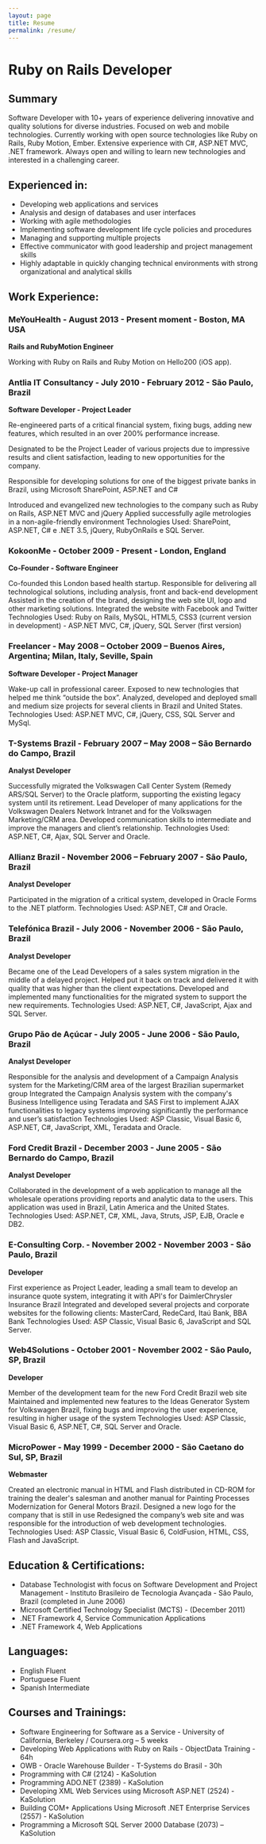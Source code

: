 ```yaml
---
layout: page
title: Resume
permalink: /resume/
---
```


# Ruby on Rails Developer

## Summary
Software Developer with 10+ years of experience delivering innovative and quality solutions for diverse industries. Focused on web and mobile technologies. Currently working with open source technologies like Ruby on Rails, Ruby Motion, Ember. Extensive experience with C#, ASP.NET MVC, .NET framework. Always open and willing to learn new technologies and interested in a challenging career.

## Experienced in:
 - Developing web applications and services
 - Analysis and design of databases and user interfaces
 - Working with agile methodologies
 - Implementing software development life cycle policies and procedures
 - Managing and supporting multiple projects
 - Effective communicator with good leadership and project management skills
 - Highly adaptable in quickly changing technical environments with strong organizational and analytical skills


## Work Experience:

### MeYouHealth - August 2013 - Present moment - Boston, MA USA

__Rails and RubyMotion Engineer__

Working with Ruby on Rails and Ruby Motion on Hello200 (iOS app).


### Antlia IT Consultancy - July 2010 - February 2012 - São Paulo, Brazil

__Software Developer - Project Leader__

Re-engineered parts of a critical financial system, fixing bugs, adding new features, which resulted in an over 200% performance increase.

Designated to be the Project Leader of various projects due to impressive results and client satisfaction, leading to new opportunities for the company.

Responsible for developing solutions for one of the biggest private banks in Brazil, using Microsoft SharePoint, ASP.NET and C#

Introduced and evangelized new technologies to the company such as Ruby on Rails, ASP.NET MVC and jQuery
Applied successfully agile metrologies in a non-agile-friendly environment
Technologies Used: SharePoint, ASP.NET, C# e .NET 3.5, jQuery, RubyOnRails e SQL Server.

### KokoonMe - October 2009 - Present - London, England

__Co-Founder - Software Engineer__

Co-founded this London based health startup.
Responsible for delivering all technological solutions, including analysis, front and back-end development
Assisted in the creation of the brand, designing the web site UI, logo and other marketing solutions.
Integrated the website with Facebook and Twitter
Technologies Used: Ruby on Rails, MySQL, HTML5, CSS3 (current version in development) - ASP.NET MVC, C#, jQuery, SQL Server (first version)

### Freelancer - May 2008 – October 2009 – Buenos Aires, Argentina; Milan, Italy, Seville, Spain

__Software Developer - Project Manager__

Wake-up call in professional career. Exposed to new technologies that helped me think “outside the box”.
Analyzed, developed and deployed small and medium size projects for several clients in Brazil and United States.
Technologies Used: ASP.NET MVC, C#, jQuery, CSS, SQL Server and MySql.

### T-Systems Brazil - February 2007 – May 2008 – São Bernardo do Campo, Brazil

__Analyst Developer__

Successfully migrated the Volkswagen Call Center System (Remedy ARS/SQL Server) to the Oracle platform, supporting the existing legacy system until its retirement.
Lead Developer of many applications for the Volkswagen Dealers Network Intranet and for the Volkswagen Marketing/CRM area.
Developed communication skills to intermediate and improve the managers and client’s relationship.
Technologies Used: ASP.NET, C#, Ajax, SQL Server and Oracle.

### Allianz Brazil - November 2006 – February 2007 - São Paulo, Brazil

__Analyst Developer__

Participated in the migration of a critical system, developed in Oracle Forms to the .NET platform.
Technologies Used: ASP.NET, C# and Oracle.

### Telefónica Brazil - July 2006 - November 2006 - São Paulo, Brazil

__Analyst Developer__

Became one of the Lead Developers of a sales system migration in the middle of a delayed project. Helped put it back on track and delivered it with quality that was higher than the client expectations.
Developed and implemented many functionalities for the migrated system to support the new requirements.
Technologies Used: ASP.NET, C#, JavaScript, Ajax and SQL Server.

### Grupo Pão de Açúcar - July 2005 - June 2006 - São Paulo, Brazil

__Analyst Developer__

Responsible for the analysis and development of a Campaign Analysis system for the Marketing/CRM area of the largest Brazilian supermarket group
Integrated the Campaign Analysis system with the company's Business Intelligence using Teradata and SAS
First to implement AJAX functionalities to legacy systems improving significantly the performance and user’s satisfaction
Technologies Used: ASP Classic, Visual Basic 6, ASP.NET, C#, JavaScript, XML, Teradata and Oracle.

### Ford Credit Brazil - December 2003 - June 2005 - São Bernardo do Campo, Brazil

__Analyst Developer__

Collaborated in the development of a web application to manage all the wholesale operations providing reports and analytic data to the users. This application was used in Brazil, Latin America and the United States.
Technologies Used: ASP.NET, C#, XML, Java, Struts, JSP, EJB, Oracle e DB2.

### E-Consulting Corp. - November 2002 - November 2003 - São Paulo, Brazil

__Developer__

First experience as Project Leader, leading a small team to develop an insurance quote system, integrating it with API's for DaimlerChrysler Insurance Brazil
Integrated and developed several projects and corporate websites for the following clients: MasterCard, RedeCard, Itaú Bank, BBA Bank
Technologies Used: ASP Classic, Visual Basic 6, JavaScript and SQL Server.

### Web4Solutions - October 2001 - November 2002 - São Paulo, SP, Brazil

__Developer__

Member of the development team for the new Ford Credit Brazil web site
Maintained and implemented new features to the Ideas Generator System for Volkswagen Brazil, fixing bugs and improving the user experience, resulting in higher usage of the system
Technologies Used: ASP Classic, Visual Basic 6, ASP.NET, C#, SQL Server and Oracle.

### MicroPower - May 1999 - December 2000 - São Caetano do Sul, SP, Brazil

__Webmaster__

Created an electronic manual in HTML and Flash distributed in CD-ROM for training the dealer's salesman and another manual for Painting Processes Modernization for General Motors Brazil.
Designed a new logo for the company that is still in use
Redesigned the company’s web site and was responsible for the introduction of web development technologies.
Technologies Used: ASP Classic, Visual Basic 6, ColdFusion, HTML, CSS, Flash and JavaScript.

## Education & Certifications:
 - Database Technologist with focus on Software Development and Project Management - Instituto Brasileiro de Tecnologia Avançada - São Paulo, Brazil (completed in June 2006)
 - Microsoft Certified Technology Specialist (MCTS) - (December 2011)
  - .NET Framework 4, Service Communication Applications
  - .NET Framework 4, Web Applications

## Languages:
 - English Fluent
 - Portuguese Fluent
 - Spanish Intermediate

## Courses and Trainings:
 - Software Engineering for Software as a Service - University of California, Berkeley / Coursera.org – 5 weeks
 - Developing Web Applications with Ruby on Rails - ObjectData Training - 64h
 - OWB - Oracle Warehouse Builder - T-Systems do Brasil - 30h
 - Programming with C# (2124) - KaSolution
 - Programming ADO.NET (2389) - KaSolution
 - Developing XML Web Services using Microsoft ASP.NET (2524) - KaSolution
 - Building COM+ Applications Using Microsoft .NET Enterprise Services (2557) - KaSolution
 - Programming a Microsoft SQL Server 2000 Database (2073) – KaSolution
